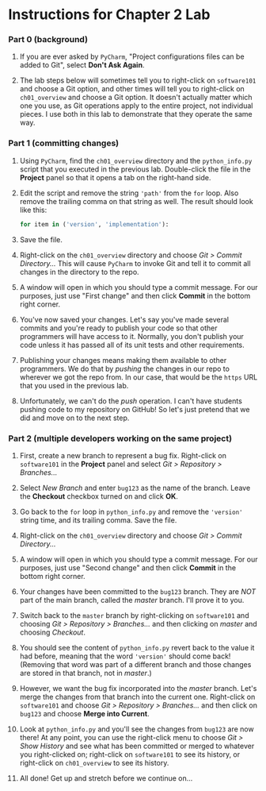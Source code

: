 # Instructions for Chapter 2 Lab

### Part 0 (background)

1.  If you are ever asked by `PyCharm`, "Project configurations files
    can be added to Git", select **Don't Ask Again**.
    
2.  The lab steps below will sometimes tell you to right-click on
    `software101` and choose a Git option, and other times will tell you
    to right-click on `ch01_overview` and choose a Git option. It
    doesn't actually matter which one you use, as Git operations apply
    to the entire project, not individual pieces. I use both in this lab
    to demonstrate that they operate the same way.

### Part 1 (committing changes)

1. Using `PyCharm`, find the `ch01_overview` directory and the
   `python_info.py` script that you executed in the previous lab.
   Double-click the file in the **Project** panel so that it opens a tab
   on the right-hand side.
   
2. Edit the script and remove the string `'path'` from the `for` loop.
   Also remove the trailing comma on that string as well. The result
   should look like this:
   
   ```python
   for item in ('version', 'implementation'):
   ```

3. Save the file.

4. Right-click on the `ch01_overview` directory and choose _Git > Commit
   Directory..._ This will cause `PyCharm` to invoke Git and tell it to
   commit all changes in the directory to the repo.
   
5. A window will open in which you should type a commit message. For our
   purposes, just use "First change" and then click **Commit** in the
   bottom right corner.

6. You've now saved your changes. Let's say you've made several commits
   and you're ready to publish your code so that other programmers will
   have access to it. Normally, you don't publish your code unless it
   has passed all of its unit tests and other requirements.
   
7. Publishing your changes means making them available to other
   programmers. We do that by _pushing_ the changes in our repo to
   wherever we got the repo from. In our case, that would be the `https`
   URL that you used in the previous lab.
   
8. Unfortunately, we can't do the _push_ operation. I can't have
   students pushing code to my repository on GitHub! So let's just
   pretend that we did and move on to the next step.

### Part 2 (multiple developers working on the same project)

1. First, create a new branch to represent a bug fix. Right-click on
   `software101` in the **Project** panel and select _Git \> Repository
   \> Branches..._
   
2. Select _New Branch_ and enter `bug123` as the name of the branch.
   Leave the **Checkout** checkbox turned on and click **OK**.

3. Go back to the `for` loop in `python_info.py` and remove the
   `'version'` string time, and its trailing comma. Save the file.

4. Right-click on the `ch01_overview` directory and choose _Git > Commit
   Directory..._
   
5. A window will open in which you should type a commit message. For our
   purposes, just use "Second change" and then click **Commit** in the
   bottom right corner.
   
6. Your changes have been committed to the `bug123` branch. They are
   _NOT_ part of the main branch, called the _master_ branch. I'll prove
   it to you.

7. Switch back to the `master` branch by right-clicking on `software101`
   and choosing _Git \> Repository \> Branches..._ and then clicking on
   _master_ and choosing _Checkout_.
   
8. You should see the content of `python_info.py` revert back to the
   value it had before, meaning that the word `'version'` should come
   back! (Removing that word was part of a different branch and those
   changes are stored in that branch, not in _master_.)

9. However, we want the bug fix incorporated into the _master_ branch.
   Let's merge the changes from that branch into the current one.
   Right-click on `software101` and choose _Git \> Repository \>
   Branches..._ and then click on `bug123` and choose **Merge into
   Current**.

10. Look at `python_info.py` and you'll see the changes from `bug123`
    are now there! At any point, you can use the right-click menu to
    choose _Git \> Show History_ and see what has been committed or
    merged to whatever you right-clicked on; right-click on
    `software101` to see its history, or right-click on `ch01_overview`
    to see its history.

11. All done! Get up and stretch before we continue on...
